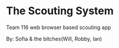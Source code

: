 The Scouting System
=================

Team 116 web browser based scouting app

By:
Sofia & the bitches(Will, Robby, Ian)
